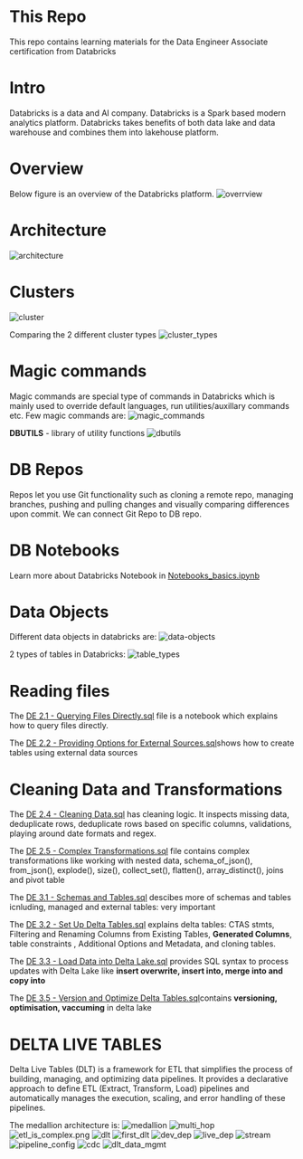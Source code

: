 # This Repo

This repo contains learning materials for the Data Engineer Associate certification from Databricks

# Intro

Databricks is a data and AI company. Databricks is a Spark based modern analytics platform.  Databricks takes benefits of both data lake and data warehouse and combines them into lakehouse platform. 

# Overview

Below figure is an overview of the Databricks platform. 
![overrview](overview.png)

# Architecture
![architecture](archi.png)

# Clusters
![cluster](clusters.png)

Comparing the 2 different cluster types
![cluster_types](cluster_types.png)

# Magic commands

Magic commands are special type of commands in Databricks which is mainly used to override default languages, run utilities/auxillary commands etc.
Few magic commands are:
![magic_commands](magic_commands.png)

**DBUTILS** - library of utility functions
![dbutils](dbutils.png)

# DB Repos
Repos let you use Git functionality such as cloning a remote repo, managing branches, pushing and pulling changes and visually comparing differences upon commit. We can connect Git Repo to DB repo.


# DB Notebooks
Learn more about Databricks Notebook in [Notebooks_basics.ipynb](Notebooks_basics.ipynb)

# Data Objects
Different data objects in databricks are:
![data-objects](data_objects.png)

2 types of tables in Databricks:
![table_types](type_of-tables.png)

# Reading files
The [DE 2.1 - Querying Files Directly.sql](DE%202.1%20-%20Querying%20Files%20Directly.sql) file is a notebook which explains how to query files directly.

The [DE 2.2 - Providing Options for External Sources.sql](DE%202.2%20-%20Providing%20Options%20for%20External%20Sources.sql)shows how to create tables using external data sources

# Cleaning Data and Transformations
The [DE 2.4 - Cleaning Data.sql](DE%202.4%20-%20Cleaning%20Data.sql) has cleaning logic. It inspects missing data, deduplicate rows, deduplicate rows based on specific columns, validations, playing around date formats and regex.

The [DE 2.5 - Complex Transformations.sql](DE%202.5%20-%20Complex%20Transformations.sql) file contains complex transformations like working with nested data, schema_of_json(), from_json(), explode(), size(), collect_set(), flatten(), array_distinct(), joins and pivot table

The [DE 3.1 - Schemas and Tables.sql](DE%203.1%20-%20Schemas%20and%20Tables.sql) descibes more of schemas and tables icnluding, managed and external tables: very important

The [DE 3.2 - Set Up Delta Tables.sql](DE%203.2%20-%20Set%20Up%20Delta%20Tables.sql) explains delta tables: CTAS stmts, Filtering and Renaming Columns from Existing Tables, **Generated Columns**, table constraints , Additional Options and Metadata, and cloning tables.

The [DE 3.3 - Load Data into Delta Lake.sql](DE%203.3%20-%20Load%20Data%20into%20Delta%20Lake.sql) provides SQL syntax to process updates with Delta Lake like **insert overwrite, insert into, merge into and copy into**

The [DE 3.5 - Version and Optimize Delta Tables.sql](DE%203.5%20-%20Version%20and%20Optimize%20Delta%20Tables.sql)contains **versioning, optimisation, vaccuming** in delta lake


# DELTA LIVE TABLES
Delta Live Tables (DLT) is a framework for ETL that simplifies the process of building, managing, and optimizing data pipelines. It provides a declarative approach to define ETL (Extract, Transform, Load) pipelines and automatically manages the execution, scaling, and error handling of these pipelines.

The medallion architecture is:
![medallion](medallion.png)
![multi_hop](multi_hop.png)
![etl_is_complex.png](etl_is_complex.png)
![dlt](dlt.png)
![first_dlt](first_dlt.png)
![dev_dep](dev_dep.png)
![live_dep](live_dependencies.png)
![stream](stream.png)
![pipeline_config](pipeline_config.png)
![cdc](CDC.png)
![dlt_data_mgmt](dlt_data_mgmt.png)



